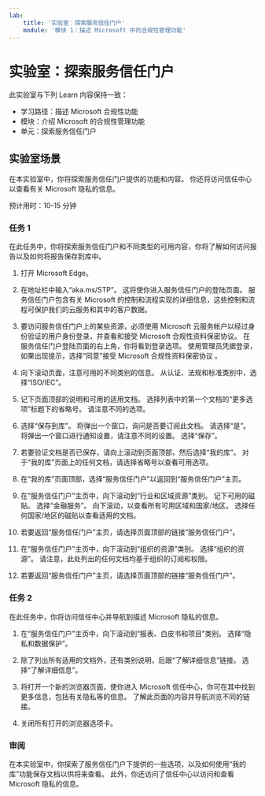 ```yaml
---
lab:
    title: '实验室：探索服务信任门户'    
    module: '模块 1：描述 Microsoft 中的合规性管理功能'
---
```


# <a name="lab-explore-the-service-trust-portal"></a>实验室：探索服务信任门户

此实验室与下列 Learn 内容保持一致：

- 学习路径：描述 Microsoft 合规性功能
- 模块：介绍 Microsoft 的合规性管理功能
- 单元：探索服务信任门户

## <a name="lab-scenario"></a>实验室场景

在本实验室中，你将探索服务信任门户提供的功能和内容。 你还将访问信任中心以查看有关 Microsoft 隐私的信息。

预计用时：10-15 分钟

### <a name="task-1"></a>任务 1

在此任务中，你将探索服务信任门户和不同类型的可用内容，你将了解如何访问报告以及如何将报告保存到库中。

1. 打开 Microsoft Edge。

1. 在地址栏中输入“aka.ms/STP”。 这将使你进入服务信任门户的登陆页面。 服务信任门户包含有关 Microsoft 的控制和流程实现的详细信息，这些控制和流程可保护我们的云服务和其中的客户数据。

1. 要访问服务信任门户上的某些资源，必须使用 Microsoft 云服务帐户以经过身份验证的用户身份登录，并查看和接受 Microsoft 合规性资料保密协议。 在服务信任门户登陆页面的右上角，你将看到登录选项。  使用管理员凭据登录，如果出现提示，选择“同意”接受 Microsoft 合规性资料保密协议 。

1. 向下滚动页面，注意可用的不同类别的信息。 从认证、法规和标准类别中，选择“ISO/IEC”。

1. 记下页面顶部的说明和可用的适用文档。  选择列表中的第一个文档的“更多选项”标题下的省略号。  请注意不同的选项。

1. 选择“保存到库”。  将弹出一个窗口，询问是否要订阅此文档。  请选择“是”。 将弹出一个窗口进行通知设置，请注意不同的设置。 选择“保存”。

1. 若要验证文档是否已保存，请向上滚动到页面顶部，然后选择“我的库”。  对于“我的库”页面上的任何文档，请选择省略号以查看可用选项。

1. 在“我的库”页面顶部，选择“服务信任门户”以返回到“服务信任门户”主页。

1. 在“服务信任门户”主页中，向下滚动到“行业和区域资源”类别。  记下可用的磁贴。  选择“金融服务”。  向下滚动，以查看所有可用区域和国家/地区。  选择任何国家/地区的磁贴以查看适用的文档。

1. 若要返回“服务信任门户”主页，请选择页面顶部的链接“服务信任门户”。

1. 在“服务信任门户”主页中，向下滚动到“组织的资源”类别。 选择“组织的资源”。  请注意，此处列出的任何文档均基于组织的订阅和权限。

1. 若要返回“服务信任门户”主页，请选择页面顶部的链接“服务信任门户”。

### <a name="task-2"></a>任务 2

在此任务中，你将访问信任中心并导航到描述 Microsoft 隐私的信息。

1. 在“服务信任门户”主页中，向下滚动到“报表、白皮书和项目”类别。 选择“隐私和数据保护”。  

1. 除了列出所有适用的文档外，还有类别说明，后跟“了解详细信息”链接。  选择“了解详细信息”。

1. 将打开一个新的浏览器页面，使你进入 Microsoft 信任中心，你可在其中找到更多信息，包括有关隐私等的信息。 了解此页面的内容并导航浏览不同的链接。

1. 关闭所有打开的浏览器选项卡。

### <a name="review"></a>审阅

在本实验室中，你探索了服务信任门户下提供的一些选项，以及如何使用“我的库”功能保存文档以供将来查看。  此外，你还访问了信任中心以访问和查看 Microsoft 隐私的信息。
